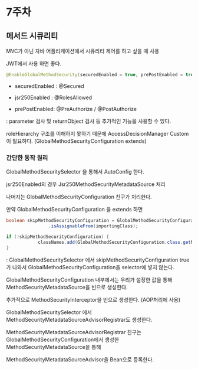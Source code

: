 # 7주차 

## 메서드 시큐리티 

MVC가 아닌 자바 어플리케이션에서 시큐리티 제어를 하고 싶을 때 사용 

JWT에서 사용 하면 좋다. 

~~~Java
@EnableGlobalMethodSecurity(securedEnabled = true, prePostEnabled = true, jsr250Enabled = true)
~~~

- securedEnabled : @Secured

- jsr250Enabled : @RolesAllowed

- prePostEnabled: @PreAuthorize / @PostAuthorize 

: parameter 검사 및 returnObject 검사 등 추가적인 기능을 사용할 수 있다. 

roleHierarchy 구조를 이해하지 못하기 때문에 AccessDecisionManager Custom이 필요하다. (GlobalMethodSecurityConfiguration extends)

### 간단한 동작 원리 

GlobalMethodSecuritySelector 을 통해서 AutoConfig 한다.

jsr250Enabled의 경우 Jsr250MethodSecurityMetadataSource 처리 

나머지는 GlobalMethodSecurityConfiguration 친구가 처리한다.

만약 GlobalMethodSecurityConfiguration 을 extends 하면 

~~~java
boolean skipMethodSecurityConfiguration = GlobalMethodSecurityConfiguration.class
				.isAssignableFrom(importingClass);

if (!skipMethodSecurityConfiguration) {
			classNames.add(GlobalMethodSecurityConfiguration.class.getName());
}
~~~
: GlobalMethodSecuritySelector 에서 skipMethodSecurityConfiguration true가 나와서 GlobalMethodSecurityConfiguration을 selector에 넣지 않는다.


GlobalMethodSecurityConfiguration 내부에서는 우리가 설정한 값을 통해 MethodSecurityMetadataSource을 빈으로 생성한다.

추가적으로 MethodSecurityInterceptor을 빈으로 생성한다. (AOP처리에 사용)

GlobalMethodSecuritySelector 에서 MethodSecurityMetadataSourceAdvisorRegistrar도 생성한다.

MethodSecurityMetadataSourceAdvisorRegistrar 친구는 GlobalMethodSecurityConfiguration에서 생성한 MethodSecurityMetadataSource을 통해


MethodSecurityMetadataSourceAdvisor을 Bean으로 등록한다.







